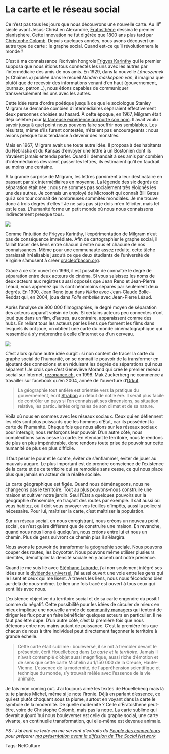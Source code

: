 # La carte et le réseau social

Ce n’est pas tous les jours que nous découvrons une nouvelle carte. Au III<sup>e</sup> siècle avant Jésus-Christ en Alexandrie, [Ératosthène](/tag/eratosthene/) dessina le premier planisphère. Cette innovation ne fut digérée que 1800 ans plus tard par [Christophe Colomb](/2009/06/05/l%E2%80%99erreur-de-christophe-colomb/). Depuis quelques années, nous avons découvert un autre type de carte : le graphe social. Quand est-ce qu’il révolutionnera le monde ?

C’est à ma connaissance l’écrivain hongrois [Frigyes Karinthy](http://fr.wikipedia.org/wiki/Frigyes_Karinthy) qui le premier supposa que nous étions tous connectés les uns avec les autres par l’intermédiaire des amis de nos amis. En 1929, dans la nouvelle *Láncszemek* (« Chaînes ») publiée dans le recueil *Minden másképpen van*, il imagina que plutôt que de recevoir des informations venant d’en haut (gouvernement, journaux, patron…), nous étions capables de communiquer transversalement les uns avec les autres. 

Cette idée resta d’ordre poétique jusqu’à ce que le sociologue Stanley Milgram se demande combien d’intermédiaires séparaient effectivement deux personnes choisies au hasard. À cette époque, en 1967, Milgram était déjà célèbre pour [la fameuse expérience qui porte son nom](http://fr.wikipedia.org/wiki/Exp%C3%A9rience_de_Milgram). Il avait voulu savoir jusqu’à quel point nous pouvons faire souffrir nos semblables. Les résultats, même s’ils furent contestés, n’étaient pas encourageants : nous avions presque tous tendance à devenir des monstres.

Mais en 1967, Milgram avait une toute autre idée. Il proposa à des habitants du Nebraska et du Kansas d’envoyer une lettre à un Bostonien dont ils n’avaient jamais entendu parler. Quand il demandait à ses amis par combien d’intermédiaires devraient passer les lettres, ils estimaient qu’il en faudrait au moins une centaine.

À la grande surprise de Milgram, les lettres parvinrent à leur destinataire en passant par six intermédiaires en moyenne. La légende des six degrés de séparation était née : nous ne sommes pas socialement très éloignés les uns des autres. Je connais un employé de Microsoft qui connaît Bill Gates qui à son tour connaît de nombreuses sommités mondiales. Je me trouve donc à trois degrés d’elles ! Je ne sais pas si je dois m’en féliciter, mais tel est le cas. L’humanité forme un petit monde où nous nous connaissons indirectement presque tous.

![](https://tcrouzet.com/images_tc/2010/11/20090615-2007.01.nt_.social.network.big1_-450x406.png)

Comme l’intuition de Frigyes Karinthy, l’expérimentation de Milgram n’eut pas de conséquence immédiate. Afin de cartographier le graphe social, il fallait tracer des liens entre chacun d’entre nous et chacune de nos connaissances. Même pour une communauté assez réduite, cette tâche paraissait irréalisable jusqu’à ce que deux étudiants de l’université de Virginie s’amusent à créer [oracleofbacon.org](http://oracleofbacon.org/).

Grâce à ce site ouvert en 1996, il est possible de connaître le degré de séparation entre deux acteurs de cinéma. Si vous saisissez les noms de deux acteurs aux registres aussi opposés que Jean Reno et Jean-Pierre Léaud, vous apprenez qu’ils sont néanmoins séparés par seulement deux degrés. En 1990, Jean Reno joua dans *Nikita* avec Jean-Claude Bolle-Reddat qui, en 2004, joua dans *Folle embellie* avec Jean-Pierre Léaud.

Après l’analyse de 800 000 filmographies, le degré moyen de séparation des acteurs apparaît voisin de trois. Si certains acteurs peu connectés n’ont joué que dans un film, d’autres, au contraire, apparaissent comme des hubs. En reliant tous les acteurs par les liens que forment les films dans lesquels ils ont joué, on obtient une carte du monde cinématographique qui ressemble à s’y méprendre à celle d’Internet ou d’un cerveau.

![](https://tcrouzet.com/images_tc/2010/11/Internet-map1.gif)

C’est alors qu’une autre idée surgit : si non content de tracer la carte du graphe social de l’humanité, on se donnait le pouvoir de la transformer en ajoutant des connexions et en réduisant les degrés de séparations qui nous séparent ! Je crois que c’est Geneviève Morand qui crée le premier réseau social sur Internet, [rezonance.ch](http://www.rezonance.ch/), en 1998. Mak Zuckerberg ne commence à travailler sur facebook qu’en 2004, année de l’ouverture d’[Orkut](http://www.orkut.com).

> La géographie tout entière est orientée vers la pratique du gouvernement, écrit [Strabon](http://fr.wikipedia.org/wiki/Strabon) au début de notre ère. Il serait plus facile de contrôler un pays si l’on connaissait ses dimensions, sa situation relative, les particularités originales de son climat et de sa nature.

Voilà où nous en sommes avec les réseaux sociaux. Ceux qui en détiennent les clés sont plus puissants que les hommes d’État, car ils possèdent la carte de l’humanité. Chaque fois que nous allons sur les réseaux sociaux pour interagir, nous renforçons leur pouvoir. D’un autre côté, nous complexifions sans cesse la carte. En étendant le territoire, nous le rendons de plus en plus impénétrable, donc rendons toute prise de pouvoir sur cette humanité de plus en plus difficile.

Il faut peser le pour et le contre, éviter de s’enflammer, éviter de jouer au mauvais augure. Le plus important est de prendre conscience de l’existence de la carte et de ce territoire qui se remodèle sans cesse, ce qui nous place plus que jamais en acteur de la réalité sociale.

La carte géographique est figée. Quand nous déménageons, nous ne changeons pas le territoire. Tout au plus pouvons-nous construire une maison et cultiver notre jardin. Seul l’État a quelques pouvoirs sur la géographie d’ensemble, en traçant des routes par exemple. Il sait aussi où vous habitez, où il doit vous envoyer vos feuilles d’impôts, aussi la police si nécessaire. Pour lui, maîtriser la carte, c’est maîtriser la population.

Sur un réseau social, en nous enregistrant, nous créons un nouveau point social, ce n’est guère différent que de construire une maison. En revanche, quand nous nous lions à quelqu’un, nous créons entre lui et nous un chemin. Plus de gens suivront ce chemin plus il s’élargira.

Nous avons le pouvoir de transformer la géographie sociale. Nous pouvons couper des routes, les boycotter. Nous pouvons même utiliser plusieurs identités, démultiplier la densité sociale en y accentuant notre présence.

Quand je me suis lié avec [Stéphane Laborde](http://www.creationmonetaire.info/), j’ai non seulement intégré ses idées sur le [dividende universel](/tag/dividende-universel/), j’ai aussi ouvert une voie entre les gens qui le lisent et ceux qui me lisent. À travers les liens, nous nous fécondons bien au-delà de nous-même. Le lien une fois tracé est ouvert à tous ceux qui sont liés avec nous.

L’existence objective du territoire social et de sa carte engendre du positif comme du négatif. Cette possibilité pour les idées de circuler de mieux en mieux implique une nouvelle armée de [community managers](/2010/09/16/les-community-managers-sont-des-putes/) qui tentent de diriger les flux pour en faire bénéficier quelques acteurs en particulier. Il ne faut pas être dupe. D’un autre côté, c’est la première fois que nous détenons entre nos mains autant de puissance. C’est la première fois que chacun de nous à titre individuel peut directement façonner le territoire à grande échelle.

> Cette carte était sublime : bouleversé, il se mit à trembler devant le présentoir, écrit Houellebecq dans *La carte et le territoire*. Jamais il n’avait contemplé d’objet aussi magnifique, aussi riche d’émotion et de sens que cette carte Michelin au 1/150 000 de la Creuse, Haute-Vienne. L’essence de la modernité, de l'appréhension scientifique et technique du monde, s’y trouvait mêlée avec l’essence de la vie animale.

Je fais mon coming out. J’ai toujours aimé les textes de Houellebecq mais là tu te plantes Michel, même si je note l’ironie. Déjà en parlant d’essence, ce qui est plutôt choquant sous ta plume, surtout en voyant dans la carte le symbole de la modernité. De quelle modernité ? Celle d’Ératosthène peut-être, voire de Christophe Colomb, mais pas la notre. La carte sublime qui devrait aujourd’hui nous bouleverser est celle du graphe social, une carte vivante, en continuelle transformation, qui elle-même est devenue animale.

*PS : J’ai écrit ce texte en me servant d’extraits du [*Peuple des connecteurs*](/le-peuple-des-connecteurs/) pour préparer [ma présentation avant la diffusion de *The Social Network*](/2010/11/10/the-social-network-a-meze/)*

Tags: NetCulture